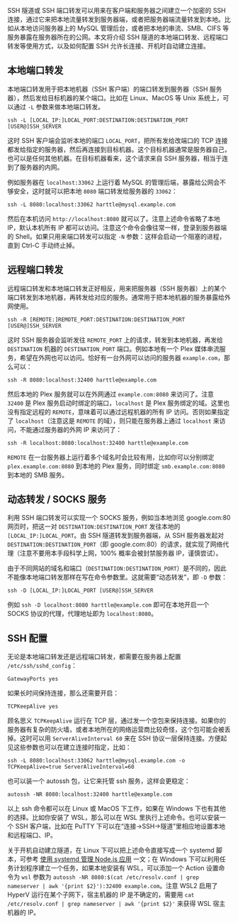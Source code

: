 SSH 隧道或 SSH 端口转发可以用来在客户端和服务器之间建立一个加密的 SSH 连接，通过它来把本地流量转发到服务器端，或者把服务器端流量转发到本地。比如从本地访问服务器上的 MySQL 管理后台，或者把本地的串流、SMB、CIFS 等服务暴露在服务器所在的公网。本文将介绍 SSH 隧道的本地端口转发、远程端口转发等使用方式，以及如何配置 SSH 允许长连接、开机时自动建立连接。

## 本地端口转发

本地端口转发用于把本地机器（SSH 客户端）的端口转发到服务器（SSH 服务器），然后发给目标机器的某个端口。比如在 Linux、MacOS 等 Unix 系统上，可以通过 `-L` 参数来做本地端口转发。

```
ssh -L [LOCAL_IP:]LOCAL_PORT:DESTINATION:DESTINATION_PORT [USER@]SSH_SERVER
```

这时 SSH 客户端会监听本地的端口 `LOCAL_PORT`，把所有发给改端口的 TCP 连接都发给指定的服务器，然后再连接到目标机器。这个目标机器通常是服务器自己，也可以是任何其他机器。在目标机器看来，这个请求来自 SSH 服务器，相当于连到了服务器的内网。

例如服务器在 `localhost:33062` 上运行着 MySQL 的管理后端，暴露给公网会不够安全，这时就可以把本地 `8080` 端口转发给服务器的 `33062`：

```
ssh -L 8080:localhost:33062 harttle@mysql.example.com
```

然后在本机访问 `http://localhost:8080` 就可以了。注意上述命令省略了本地 IP，默认本机所有 IP 都可以访问。注意这个命令会像往常一样，登录到服务器端的 Shell。如果只用来端口转发可以指定 `-N` 参数：这样会启动一个阻塞的进程，直到 Ctrl-C 手动终止掉。

## 远程端口转发

远程端口转发和本地端口转发正好相反，用来把服务器（SSH 服务器）上的某个端口转发到本地机器，再转发给对应的服务。通常用于把本地机器的服务暴露给外网使用。

```
ssh -R [REMOTE:]REMOTE_PORT:DESTINATION:DESTINATION_PORT [USER@]SSH_SERVER
```

这时 SSH 服务器会监听发往 `REMOTE_PORT` 上的请求，转发到本地机器，再发给 `DESTINATION` 机器的 `DESTINATION_PORT` 端口。例如本地有一个 Plex 媒体串流服务，希望在外网也可以访问。恰好有一台外网可以访问的服务器 `example.com`，那么可以：

```
ssh -R 8080:localhost:32400 harttle@example.com
```

然后本地的 Plex 服务就可以在外网通过 `example.com:8080` 来访问了。注意 `32400` 是 Plex 服务启动时绑定的端口，`localhost` 是 Plex 服务绑定的域。这里也没有指定远程的 `REMOTE`，意味着可以通过远程机器的所有 IP 访问。否则如果指定了 `localhost`（注意这是 `REMOTE` 的域），则只能在服务器上通过 `localhost` 来访问，不能通过服务器的外网 IP 来访问了：

```
ssh -R localhost:8080:localhost:32400 harttle@example.com
```

`REMOTE` 在一台服务器上运行着多个域名时会比较有用，比如你可以分别绑定 `plex.example.com:8080` 到本地的 Plex 服务，同时绑定 `smb.example.com:8080` 到本地的 SMB 服务。

## 动态转发 / SOCKS 服务

利用 SSH 端口转发可以实现一个 SOCKS 服务，例如当本地浏览 google.com:80 网页时，把这一对 `DESTINATION:DESTINATION_PORT` 发往本地的 `[LOCAL_IP:]LOCAL_PORT`。由 SSH 隧道转发到服务器端，从 SSH 服务器发起对 `DESTINATION:DESTINATION_PORT`（即 google.com:80）的请求，就实现了网络代理（注意不要用本手段科学上网，100% 概率会被封禁服务器 IP，谨慎尝试）。

由于不同网站的域名和端口（`DESTINATION:DESTINATION_PORT`）是不同的，因此不能像本地端口转发那样在写在命令参数里。这就需要“动态转发”，即 `-D` 参数：

```
ssh -D [LOCAL_IP:]LOCAL_PORT [USER@]SSH_SERVER
```

例如 `ssh -D localhost:8080 harttle@example.com` 即可在本地开启一个 SOCKS 协议的代理，代理地址即为 `localhost:8080`。

## SSH 配置

无论是本地端口转发还是远程端口转发，都需要在服务器上配置 `/etc/ssh/sshd_config`：

```
GatewayPorts yes
```

如果长时间保持连接，那么还需要开启：

```
TCPKeepAlive yes
```

顾名思义 `TCPKeepAlive` 运行在 TCP 层，通过发一个空包来保持连接。如果你的服务器有复杂的防火墙，或者本地所在的网络运营商比较奇怪，这个包可能会被丢掉。这时可以用 `ServerAliveInterval 60` 来在 SSH 协议一层保持连接。方便起见这些参数也可以在建立连接时指定，比如：

```
ssh -L 8080:localhost:33062 harttle@mysql.example.com -o TCPKeepAlive=true ServerAliveInterval=60
```

也可以装一个 autossh 包，让它来托管 ssh 服务，这样会更稳定：

```
autossh -NR 8080:localhost:32400 harttle@example.com
```

以上 ssh 命令都可以在 Linux 或 MacOS 下工作，如果在 Windows 下也有其他的选择。比如你安装了 WSL，那么可以在 WSL 里执行上述命令。也可以安装一个 SSH 客户端，比如在 PuTTY 下可以在“连接->SSH->隧道”里相应地设置本地和远程端口、IP。

关于开机自动建立隧道，在 Linux 下可以把上述命令直接写成一个 systemd 脚本，可参考 [使用 systemd 管理 Node.js 应用](https://harttle.land/2016/08/04/systemd-nodejs-app.html) 一文；在 Windows 下可以利用任务计划程序建立一个任务，如果本地安装有 WSL，可以添加一个 Action 设置命令为 `wsl` 参数为 `autossh -NR 8080:$(cat /etc/resolv.conf | grep nameserver | awk '{print $2}'):32400 example.com`。注意 WSL2 启用了 HyperV 运行在某个子网下，宿主机器的 IP 是不确定的，需要用 `cat /etc/resolv.conf | grep nameserver | awk '{print $2}'` 来获得 WSL 宿主机器的 IP。
